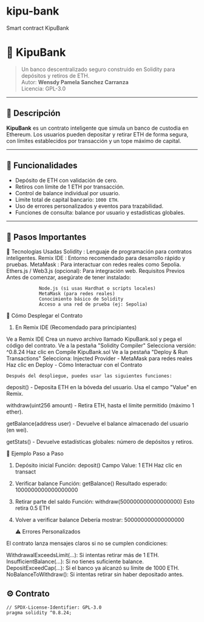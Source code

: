 # kipu-bank
 Smart contract KipuBank
# 🏦 KipuBank

> Un banco descentralizado seguro construido en Solidity para depósitos y retiros de ETH.  
> Autor: **Wensdy Pamela Sanchez Carranza**  
> Licencia: GPL-3.0

---

## 🚀 Descripción

**KipuBank** es un contrato inteligente que simula un banco de custodia en Ethereum. Los usuarios pueden depositar y retirar ETH de forma segura, con límites establecidos por transacción y un tope máximo de capital.

---

## 🔐 Funcionalidades

- Depósito de ETH con validación de cero.
- Retiros con límite de 1 ETH por transacción.
- Control de balance individual por usuario.
- Límite total de capital bancario: `1000 ETH`.
- Uso de errores personalizados y eventos para trazabilidad.
- Funciones de consulta: balance por usuario y estadísticas globales.

---
## 🔐 Pasos Importantes

🧰 Tecnologías Usadas
Solidity : Lenguaje de programación para contratos inteligentes.
Remix IDE : Entorno recomendado para desarrollo rápido y pruebas.
MetaMask : Para interactuar con redes reales como Sepolia.
Ethers.js / Web3.js (opcional): Para integración web.
Requisitos Previos
Antes de comenzar, asegúrate de tener instalado:

                Node.js (si usas Hardhat o scripts locales)
                MetaMask (para redes reales)
                Conocimiento básico de Solidity
                Acceso a una red de prueba (ej: Sepolia)

🧪 Cómo Desplegar el Contrato
1. En Remix IDE (Recomendado para principiantes)

Ve a Remix IDE
Crea un nuevo archivo llamado KipuBank.sol y pega el código del contrato.
Ve a la pestaña "Solidity Compiler"
Selecciona versión: ^0.8.24
Haz clic en Compile KipuBank.sol
Ve a la pestaña "Deploy & Run Transactions"
Selecciona:
Injected Provider - MetaMask para redes reales
Haz clic en Deploy - Cómo Interactuar con el Contrato


    Después del despliegue, puedes usar las siguientes funciones:

deposit() - 
Deposita ETH en la bóveda del usuario. Usa el campo "Value" en Remix.

withdraw(uint256 amount) - 
Retira ETH, hasta el límite permitido (máximo 1 ether).

getBalance(address user) - 
Devuelve el balance almacenado del usuario (en wei).

getStats() - 
Devuelve estadísticas globales: número de depósitos y retiros.

🧪 Ejemplo Paso a Paso
1. Depósito inicial
    Función: deposit()
    Campo Value: 1 ETH
    Haz clic en transact
2. Verificar balance
    Función: getBalance(<tu-direccion>)
    Resultado esperado: 1000000000000000000
3. Retirar parte del saldo
    Función: withdraw(500000000000000000)
    Esto retira 0.5 ETH
4. Volver a verificar balance
    Debería mostrar: 500000000000000000

    ⚠️ Errores Personalizados

El contrato lanza mensajes claros si no se cumplen condiciones:

WithdrawalExceedsLimit(...): 
Si intentas retirar más de 1 ETH.
InsufficientBalance(...): 
Si no tienes suficiente balance.
DepositExceedCap(...): 
Si el banco ya alcanzó su límite de 1000 ETH.
NoBalanceToWithdraw():
Si intentas retirar sin haber depositado antes.


## ⚙️ Contrato

```solidity
// SPDX-License-Identifier: GPL-3.0
pragma solidity ^0.8.24;